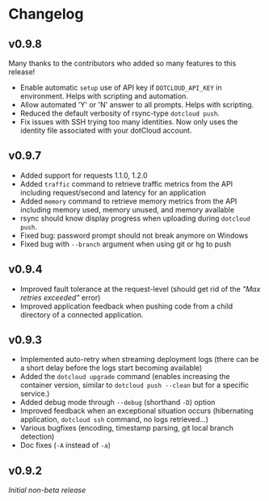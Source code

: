 Changelog
=========

v0.9.8
------

Many thanks to the contributors who added so many features to this release!

- Enable automatic `setup` use of API key if `DOTCLOUD_API_KEY` in
  environment.  Helps with scripting and automation.  
- Allow automated 'Y' or 'N' answer to all prompts. Helps with scripting.
- Reduced the default verbosity of rsync-type `dotcloud push`.
- Fix issues with SSH trying too many identities. Now only uses the
  identity file associated with your dotCloud account.

v0.9.7
------

- Added support for requests 1.1.0, 1.2.0
- Added `traffic` command to retrieve traffic metrics from the API including request/second and latency for an application
- Added `memory` command to retrieve memory metrics from the API including memory used, memory unused, and memory available
- rsync should know display progress when uploading during `dotcloud push`.
- Fixed bug: password prompt should not break anymore on Windows
- Fixed bug with `--branch` argument when using git or hg to push

v0.9.4
------

- Improved fault tolerance at the request-level (should get rid of the *"Max retries exceeded"* error)
- Improved application feedback when pushing code from a child directory of a connected application.

v0.9.3
------

- Implemented auto-retry when streaming deployment logs (there can be a short delay before the logs start becoming available)
- Added the `dotcloud upgrade` command (enables increasing the container version, similar to `dotcloud push --clean` but for a specific service.)
- Added debug mode through `--debug` (shorthand `-D`) option
- Improved feedback when an exceptional situation occurs (hibernating application, `dotcloud ssh` command, no logs retrieved...)
- Various bugfixes (encoding, timestamp parsing, git local branch detection)
- Doc fixes (`-A` instead of `-a`)

v0.9.2
------

*Initial non-beta release*
